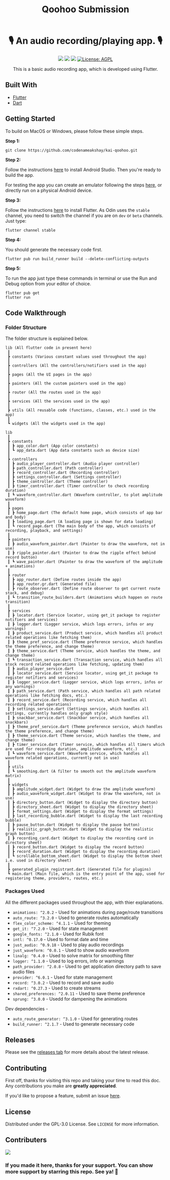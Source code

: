 <h1 align="center" style="border-bottom: none">
    <b>
        <p>Qoohoo Submission</p><br>
    </b>
    🎙️ An audio recording/playing app. 🎙️ <br>
</h1>

<p align="center">
<a href="https://flutter.dev/"><img src="https://img.shields.io/badge/Flutter-v2.8.0-blue?logo=flutter"></a>
<a href="https://github.com/codenameakshay/kai-qoohoo"><img src="https://img.shields.io/github/stars/codenameakshay/kai-qoohoo.svg?style=flat&logo=github&colorB=deeppink&label=stars"></a>
<a href="https://github.com/codenameakshay/kai-qoohoo"><img src="https://img.shields.io/github/v/release/codenameakshay/kai-qoohoo.svg"></a>
<a href="https://github.com/codenameakshay/kai-qoohoo"><img src="https://img.shields.io/github/license/codenameakshay/kai-qoohoo.svg" alt="License: AGPL"></a>

</p>

<p align="center">
This is a basic audio recording app, which is developed using Flutter.
</p>






## Built With

* [Flutter](https://flutter.dev/)
* [Dart](https://dart.dev/)

## Getting Started

To build on MacOS or Windows, please follow these simple steps.

**Step 1:**

```shell
git clone https://github.com/codenameakshay/kai-qoohoo.git
```

**Step 2:**

Follow the instructions [here](https://developer.android.com/studio) to install Android Studio. Then you're ready to build the app.

For testing the app you can create an emulator following the steps [here](https://developer.android.com/studio/run/emulator), or directly run on a physical Android device.

**Step 3:**

Follow the instructions [here](https://flutter.dev/docs/get-started/install) to install Flutter. As Odin uses the `stable` channel, you need to switch the channel if you are on `dev` or `beta` channels. Just type:

```shell
flutter channel stable
```

**Step 4:**

You should generate the necessary code first.
```shell
flutter pub run build_runner build --delete-conflicting-outputs
```

**Step 5:**

To run the app just type these commands in terminal or use the Run and Debug option from your editor of choice.
```shell
flutter pub get
flutter run
```

## Code Walkthrough

### Folder Structure

The folder structure is explained below.

```
lib (All flutter code in present here)
 ┃
 ┣ constants (Various constant values used throughout the app)
 ┃
 ┣ controllers (All the controllers/notifiers used in the app)
 ┃
 ┣ pages (All the UI pages in the app)
 ┃
 ┣ painters (All the custom painters used in the app)
 ┃
 ┣ router (All the routes used in the app)
 ┃
 ┣ services (All the services used in the app)
 ┃
 ┣ utils (All reusable code (functions, classes, etc.) used in the app)
 ┃
 ┗ widgets (All the widgets used in the app)
 ```

```
lib
 ┃
 ┣ constants
 ┃ ┣ app_color.dart (App color constants)
 ┃ ┗ app_data.dart (App data constants such as device size)
 ┃
 ┣ controllers
 ┃ ┣ audio_player_controller.dart (Audio player controller)
 ┃ ┣ path_controller.dart (Path controller)
 ┃ ┣ record_controller.dart (Recording controller)
 ┃ ┣ settings_controller.dart (Settings controller)
 ┃ ┣ theme_controller.dart (Theme controller)
 ┃ ┣ timer_controller.dart (Timer controller to check recording duration)
 ┃ ┗ waveform_controller.dart (Waveform controller, to plot amplitude waveform)
 ┃
 ┣ pages
 ┃ ┣ home_page.dart (The default home page, which consists of app bar and body)
 ┃ ┣ loading_page.dart (A loading page is shown for data loading)
 ┃ ┗ record_page.dart (The main body of the app, which consists of recording, playback, and settings)
 ┃
 ┣ painters
 ┃ ┣ audio_waveform_painter.dart (Painter to draw the waveform, not in use)
 ┃ ┣ ripple_painter.dart (Painter to draw the ripple effect behind record button)
 ┃ ┗ wave_painter.dart (Painter to draw the waveform of the amplitude + animations)
 ┃
 ┣ router
 ┃ ┣ app_router.dart (Define routes inside the app)
 ┃ ┣ app_router.gr.dart (Generated file)
 ┃ ┣ route_observer.dart (Define route observer to get current route stack, and debug)
 ┃ ┗ transition_route_builders.dart (Animations which happen on route transition)
 ┃
 ┣ services
 ┃ ┣ locator.dart (Service locator, using get_it package to register notifiers and services)
 ┃ ┣ logger.dart (Logger service, which logs errors, infos or any warnings)
 ┃ ┣ product_service.dart (Product service, which handles all product related operations like fetching them)
 ┃ ┣ theme_pref_service.dart (Theme preference service, which handles the theme preference, and change theme)
 ┃ ┣ theme_service.dart (Theme service, which handles the theme, and change theme)
 ┃ ┗ transaction_service.dart (Transaction service, which handles all stock record related operations like fetching, updating them)
 ┃ ┣ audio_player_service.dart
 ┃ ┣ locator_service.dart (Service locator, using get_it package to register notifiers and services)
 ┃ ┣ logger_service.dart (Logger service, which logs errors, infos or any warnings)
 ┃ ┣ path_service.dart (Path service, which handles all path related operations like fetching docs, etc.)
 ┃ ┣ record_service.dart (Recording service, which handles all recording related operations)
 ┃ ┣ settings_service.dart (Settings service, which handles all settings, currently handles only graph style)
 ┃ ┣ snackbar_service.dart (Snackbar service, which handles all snackbars)
 ┃ ┣ theme_pref_service.dart (Theme preference service, which handles the theme preference, and change theme)
 ┃ ┣ theme_service.dart (Theme service, which handles the theme, and change theme)
 ┃ ┣ timer_service.dart (Timer service, which handles all timers which are used for recording duration, amplitude waveform, etc.)
 ┃ ┗ waveform_service.dart (Waveform service, which handles all waveform related operations, currently not in use)
 ┃
 ┣ utils
 ┃ ┗ smoothing.dart (A filter to smooth out the amplitude waveform matrix)
 ┃
 ┣ widgets
 ┃ ┣ amplitude_widget.dart (Widget to draw the amplitude waveform)
 ┃ ┣ audio_waveform_widget.dart (Widget to draw the waveform, not in use)
 ┃ ┣ directory_button.dart (Widget to display the directory button)
 ┃ ┣ directory_sheet.dart (Widget to display the directory sheet)
 ┃ ┣ format_settings.dart (Widget to display the format settings)
 ┃ ┣ last_recording_bubble.dart (Widget to display the last recording bubble)
 ┃ ┣ pause_button.dart (Widget to display the pause button)
 ┃ ┣ realistic_graph_button.dart (Widget to display the realistic graph button)
 ┃ ┣ recording_card.dart (Widget to display the recording card in directory sheet)
 ┃ ┣ record_button.dart (Widget to display the record button)
 ┃ ┣ record_duration.dart (Widget to display the recording duration)
 ┃ ┗ scrollable_bottom_sheet.dart (Widget to display the bottom sheet i.e. used in directory sheet)
 ┃
 ┣ generated_plugin_registrant.dart (Generated file for plugins)
 ┗ main.dart (Main file, which is the entry point of the app, used for registering theme, providers, routes, etc.)
 ```

### Packages Used

All the different packages used throughout the app, with thier explanations.
- `animations: ^2.0.2` - Used for animations during page/route transitions
- `auto_route: ^3.2.0` - Used to generate routes automatically
- `flex_color_scheme: ^4.1.1` - Used for theming
- `get_it: ^7.2.0` - Used for state management
- `google_fonts: ^2.1.0` - Used for Rubik font
- `intl: ^0.17.0` - Used to format date and time
- `just_audio: ^0.9.18` - Used to play audio recordings
- `just_waveform: ^0.0.1` - Used to show audio waveform
- `linalg: ^0.4.0` - Used to solve matrix for smoothing filter
- `logger: ^1.1.0` - Used to log errors, info or warnings
- `path_provider: ^2.0.8` - Used to get application directory path to save audio files
- `provider: ^6.0.1` - Used for state management
- `record: ^3.0.2` - Used to record and save audio
- `rxdart: ^0.27.3` - Used to create streams
- `shared_preferences: ^2.0.11` - Used to save theme preference
- `sprung: ^3.0.0` - Usedd for dampening the animations

Dev dependencies -
- `auto_route_generator: ^3.1.0` - Used for generating routes
- `build_runner: ^2.1.7` - Used to generate necessary code
## Releases

Please see the [releases tab](https://github.com/codenameakshay/kai-qoohoo/releases) for more details about the latest release.

## Contributing
First off, thanks for visiting this repo and taking your time to read this doc.
Any contributions you make are **greatly appreciated**.

If you'd like to propose a feature, submit an issue [here](https://github.com/codenameakshay/kai-qoohoo/issues).

## License

Distributed under the GPL-3.0 License. See `LICENSE` for more information.

## Contributers

<a href="https://github.com/codenameakshay/kai-qoohoo/graphs/contributors">
  <img src="https://contributors-img.web.app/image?repo=codenameakshay/kai-qoohoo" />
</a>

### If you made it here, thanks for your support. You can show more support by starring this repo. See ya! 👋